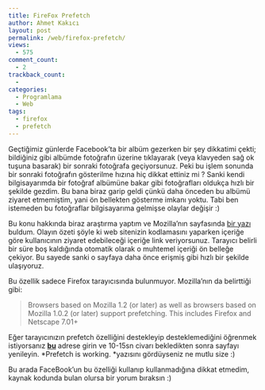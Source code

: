 ```yaml
---
title: FireFox Prefetch
author: Ahmet Kakıcı
layout: post
permalink: /web/firefox-prefetch/
views:
  - 575
comment_count:
  - 2
trackback_count:
  - 
categories:
  - Programlama
  - Web
tags:
  - firefox
  - prefetch
---
```

Geçtiğimiz günlerde Facebook&#8217;ta bir albüm gezerken bir şey dikkatimi çekti; bildiğiniz gibi albümde fotoğrafın üzerine tıklayarak (veya klavyeden sağ ok tuşuna basarak) bir sonraki fotoğrafa geçiyorsunuz. Peki bu işlem sonunda bir sonraki fotoğrafın gösterilme hızına hiç dikkat ettiniz mi ? Sanki kendi bilgisayarımda bir fotoğraf albümüne bakar gibi fotoğrafları oldukça hızlı bir şekilde gezdim. Bu bana biraz garip geldi çünkü daha önceden bu albümü ziyaret etmemiştim, yani ön bellekten gösterme imkanı yoktu. Tabi ben istemeden bu fotoğraflar bilgisayarıma gelmişse olaylar değişir :)

<!--more-->

Bu konu hakkında biraz araştırma yaptım ve Mozilla&#8217;nın sayfasında <a href="http://developer.mozilla.org/en/Link_prefetching_FAQ" target="_blank">bir yazı </a>buldum. Olayın özeti şöyle ki web sitenizin kodlamasını yaparken içeriğe göre kullanıcının ziyaret edebileceği içeriğe link veriyorsunuz. Tarayıcı belirli bir süre boş kaldığında otomatik olarak o muhtemel içeriği ön belleğe çekiyor. Bu sayede sanki o sayfaya daha önce erişmiş gibi hızlı bir şekilde ulaşıyoruz.

Bu özellik sadece Firefox tarayıcısında bulunmuyor. Mozilla&#8217;nın da belirttiği gibi:

> Browsers based on Mozilla 1.2 (or later) as well as browsers based on Mozilla 1.0.2 (or later) support prefetching. This includes Firefox and Netscape 7.01+

Eğer tarayıcınızın prefetch özelliğini destekleyip desteklemediğini öğrenmek istiyorsanız <a href="http://gemal.dk/browserspy/prefetch.php" target="_blank"><strong>bu</strong></a> adrese girin ve 10-15sn civarı bekledikten sonra sayfayı yenileyin. *Prefetch is working. *yazısını gördüyseniz ne mutlu size :)

Bu arada FaceBook&#8217;un bu özelliği kullanıp kullanmadığına dikkat etmedim, kaynak kodunda bulan olursa bir yorum bıraksın :)